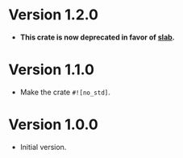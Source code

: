 # Version 1.2.0

- **This crate is now deprecated in favor of [slab](https://crates.io/crates/slab).**

# Version 1.1.0

- Make the crate `#![no_std]`.

# Version 1.0.0

- Initial version.
